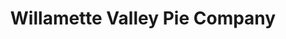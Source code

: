 ---
title: "Willamette Valley Pie Company"
url: /salem/willamette-valley-pie-company/
shop: bakery
---